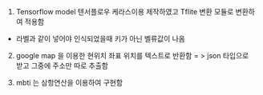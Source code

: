 1. Tensorflow model  텐서플로우 케라스이용 제작하였고 Tflite 변환 모듈로 변환하여 적용함
* 라벨과 같이 넣어야 인식되었을때 키가 아닌 벨류값이 나옴

2. google map 을 이용한 현위치 좌표 위치를 텍스트로 반환함 = > json 타입으로 받고 그중에 주소만 따로 추출함


3. mbti 는 삼항연산을 이용하여 구현함 

